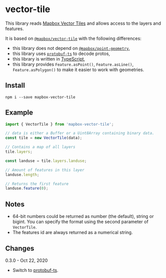 # vector-tile

This library reads [Mapbox Vector Tiles](https://github.com/mapbox/vector-tile-spec) and allows access to the layers and features.

It is based on [`@mapbox/vector-tile`](https://www.npmjs.com/package/@mapbox/vector-tile) with the following differences:
- this library does not depend on [`@mapbox/point-geometry`](https://www.npmjs.com/package/@mapbox/point-geometry),
- this library uses [`protobuf-ts`](https://github.com/timostamm/protobuf-ts) to decode protos,
- this library is written in [TypeScript](https://www.typescriptlang.org/),
- this library provides `Feature.asPoint()`, `Feature.asLine()`, `Feature.asPolygon()` to make it easier to work with geometries.

## Install

```
npm i --save mapbox-vector-tile
```

## Example

```js
import { VectorTile } from 'mapbox-vector-tile';

// data is either a Buffer or a Uint8Array containing binary data.
const tile = new VectorTile(data);

// Contains a map of all layers
tile.layers;

const landuse = tile.layers.landuse;

// Amount of features in this layer
landuse.length;

// Returns the first feature
landuse.feature(0);
```

## Notes

- 64-bit numbers could be returned as number (the default), string or bigint.
  You can specify the format using the second parameter of `VectorTile`.
- The features id are always returned as a numerical string.

## Changes 

0.3.0 - Oct 22, 2020

- Switch to [protobuf-ts](https://github.com/timostamm/protobuf-ts).
